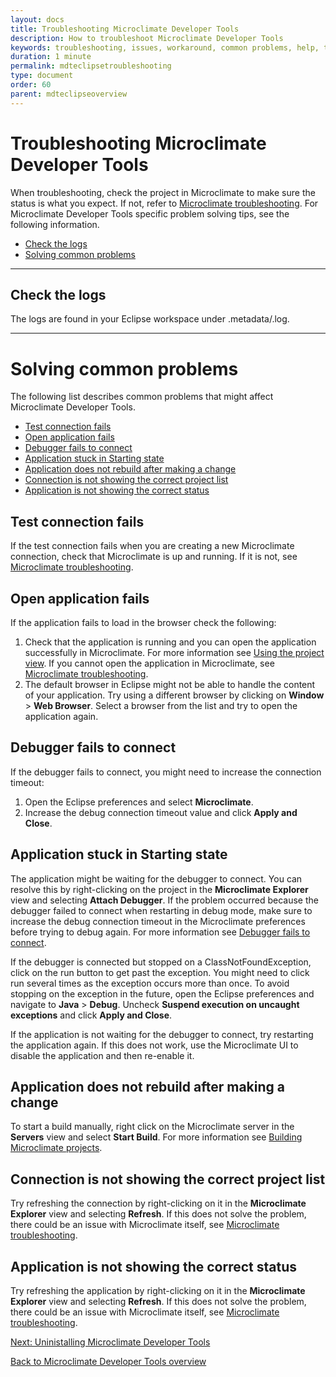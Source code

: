 ```yaml
---
layout: docs
title: Troubleshooting Microclimate Developer Tools
description: How to troubleshoot Microclimate Developer Tools
keywords: troubleshooting, issues, workaround, common problems, help, tools, eclipse, check the logs, solving common problems, fail, stuck, not rebuild, not showing the correct
duration: 1 minute
permalink: mdteclipsetroubleshooting
type: document
order: 60
parent: mdteclipseoverview
---
```


# Troubleshooting Microclimate Developer Tools

When troubleshooting, check the project in Microclimate to make sure the status is what you expect.  If not, refer to [Microclimate troubleshooting](troubleshooting).  For Microclimate Developer Tools specific problem solving tips, see the following information.

* [Check the logs](#check-the-logs)
* [Solving common problems](#solving-common-problems)

---
## Check the logs
The logs are found in your Eclipse workspace under .metadata/.log.

---
# Solving common problems
The following list describes common problems that might affect Microclimate Developer Tools.

- [Test connection fails](#test-connection-fails)
- [Open application fails](#open-application-fails)
- [Debugger fails to connect](#debugger-fails-to-connect)
- [Application stuck in Starting state](#application-stuck-in-starting-state)
- [Application does not rebuild after making a change](#application-does-not-rebuild-after-making-a-change)
- [Connection is not showing the correct project list](#connection-is-not-showing-the-correct-project-list)
- [Application is not showing the correct status](#application-is-not-showing-the-correct-status)

## Test connection fails
If the test connection fails when you are creating a new Microclimate connection, check that Microclimate is up and running.  If it is not, see [Microclimate troubleshooting](troubleshooting).

## Open application fails
If the application fails to load in the browser check the following:
1. Check that the application is running and you can open the application successfully in Microclimate.  For more information see [Using the project view](projectview).  If you cannot open the application in Microclimate, see [Microclimate troubleshooting](troubleshooting).
2. The default browser in Eclipse might not be able to handle the content of your application.  Try using a different browser by clicking on **Window** > **Web Browser**.  Select a browser from the list and try to open the application again.

## Debugger fails to connect
If the debugger fails to connect, you might need to increase the connection timeout:
1. Open the Eclipse preferences and select **Microclimate**.
2. Increase the debug connection timeout value and click **Apply and Close**.

## Application stuck in Starting state
The application might be waiting for the debugger to connect. You can resolve this by right-clicking on the project in the **Microclimate Explorer** view and selecting **Attach Debugger**.  If the problem occurred because the debugger failed to connect when restarting in debug mode, make sure to increase the debug connection timeout in the Microclimate preferences before trying to debug again. For more information see [Debugger fails to connect](#debugger-fails-to-connect).

If the debugger is connected but stopped on a ClassNotFoundException, click on the run button to get past the exception. You might need to click run several times as the exception occurs more than once. To avoid stopping on the exception in the future, open the Eclipse preferences and navigate to **Java** > **Debug**. Uncheck **Suspend execution on uncaught exceptions** and click **Apply and Close**.

If the application is not waiting for the debugger to connect, try restarting the application again. If this does not work, use the Microclimate UI to disable the application and then re-enable it.

## Application does not rebuild after making a change
To start a build manually, right click on the Microclimate server in the **Servers** view and select **Start Build**.  For more information see [Building Microclimate projects](mdteclipsebuildproject).

## Connection is not showing the correct project list
Try refreshing the connection by right-clicking on it in the **Microclimate Explorer** view and selecting **Refresh**. If this does not solve the problem, there could be an issue with Microclimate itself, see [Microclimate troubleshooting](troubleshooting).

## Application is not showing the correct status
Try refreshing the application by right-clicking on it in the **Microclimate Explorer** view and selecting **Refresh**. If this does not solve the problem, there could be an issue with Microclimate itself, see [Microclimate troubleshooting](troubleshooting).

[Next: Uninistalling Microclimate Developer Tools](mdteclipseuninstall)

[Back to Microclimate Developer Tools overview](mdteclipseoverview)

